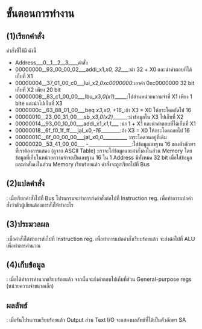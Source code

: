 # ขั้นตอนการทำงาน
## (1)เรียกคำสั่ง
คำสั่งที่ใช้มี ดังนี้
- Address___0__1__2__3____คำสั่ง		
- 00000000__93_00_00_02___addi_x1,_x0, 32____:นำ 32 + X0 และนำคำตอบที่ได้เก็บที่ X1 
- 00000004__37_01_00_c0___lui_x2,_0xc0000000_:เอาค่า 0xc0000000 32 bit เก็บที่ X2 เพียง 20 bit
- 00000008__83_c1_00_00___lbu_x3,_0(x1)______:ไปอ่านหน่วยความจำที่ X1 เพียง 1 bite และนำไปเก็บที่ X3
- 0000000c__63_88_01_00___beq _x3,_x0, +16___:ถ้า X3 = X0 ให้กระโดดถัดไป 16 
- 00000010__23_00_31_00___sb_x3,_0(x2)_______:นำข้อมูลใน X3 ไปเก็บที่ X2
- 00000014__93_00_10_00___addi_x1,_x1,_1_____ :นำ 1 + X1 และนำคำตอบที่ได้เก็บที่ X1
- 00000018__6f_f0_1f_ff___jal_x0,_-16_________:ถ้า X3 = X0 ให้กระโดดถอยไป 16 
- 0000001C__6f_00_00_00___jal_x0,_0___________ :กระโดดวนอยู่ที่เดิม
- 00000020__53_41_00_00___  -__________________:ใส่ข้อมูลเลขฐาน 16 ของตัวอักษรที่เราต้องการแสดง (ดูจาก ASCII Table)
:เราจะใส่ข้อมูลและคำสั่งลงในส่วน Memory โดยข้อมูลที่เก็บในหน่วยความจำจะเป็นเลขฐาน 16 ใน 1 Address มีทั้งหมด 32 bit
เมื่อใส่ข้อมูลและคำสั่งลงในส่วน Memory เรียบร้อยแล้ว คำสั่งจะถูกเรียกไปที่ Bus

## (2)แปลคำสั่ง
: เมื่อเรียกคำสั่งไปที่ Bus โปรแกรมจะทำการส่งคำสั่งต่อไปที่ Instruction reg. 
เพื่อทำการแปลคำสั่งว่าตัวผู้เขียนต้องการสั่งให้ทำอะไร

## (3)ประมวลผล
:เมื่อคำสั่งได้ทำการส่งไปที่ Instruction reg. เพื่อทำการแปลคำสั่งเรียบร้อยแล้ว จะส่งต่อไปที่ ALU เพื่อทำการคำนวณ

## (4)เก็บข้อมูล
: เมื่อได้ทำการคำนวณเรียบร้อยแล้ว จากนั้นจะส่งคำตอบไปเก็บที่ส่วน General-purpose regs (หน่วยความจำขนาดเล็ก)

## ผลลัพธ์
: เมื่อรันโปรแกรมเรียบร้อยแล้ว Output ส่วน Text I/O จะแสดงผลลัพธ์ที่ได้เป็นตัวอักษร SA
